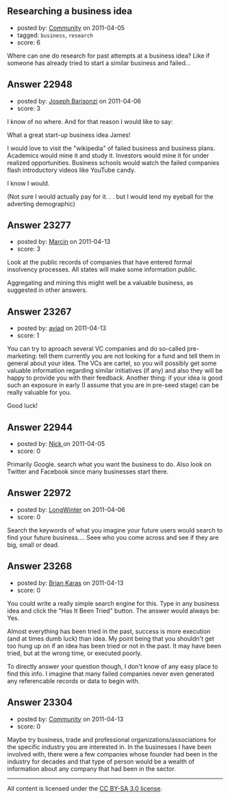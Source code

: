## Researching a business idea

- posted by: [Community](https://stackexchange.com/users/-1/-1-community) on 2011-04-05
- tagged: `business`, `research`
- score: 6

Where can one do research for past attempts at a business idea? Like if someone has already tried to start a similar business and failed...


## Answer 22948

- posted by: [Joseph Barisonzi](https://stackexchange.com/users/-1/8791-joseph-barisonzi) on 2011-04-06
- score: 3

I know of no where. And for that reason I would like to say:

What a great start-up business idea James! 

I would love to visit the  "wikipedia" of failed business and business plans. Academics would mine it and study it. Investors would mine it for under realized opportunities. Business schools would watch the failed companies flash introductory videos like YouTube candy. 

I know I would. 

(Not sure I would actually pay for it. . . but I would lend my eyeball for the adverting demographic) 


## Answer 23277

- posted by: [Marcin](https://stackexchange.com/users/-1/8798-marcin) on 2011-04-13
- score: 3

Look at the public records of companies that have entered formal insolvency processes. All states will make some information public.

Aggregating and mining this might well be a valuable business, as suggested in other answers.


## Answer 23267

- posted by: [aviad](https://stackexchange.com/users/-1/9032-aviad) on 2011-04-13
- score: 1

You can try to aproach several VC companies and do so-called pre-marketing: tell them currently you are not looking for a fund and tell them in general about your idea. The VCs are cartel, so you will possibly get some valuable information regarding similar initiatives (if any) and also they will be happy to provide you with their feedback. Another thing: if your idea is good such an exposure in early (I assume that you are in pre-seed stage) can be really valuable for you.

Good luck!  


## Answer 22944

- posted by: [Nick ](https://stackexchange.com/users/-1/1502-nick) on 2011-04-05
- score: 0

Primarily Google. search what you want the business to do. Also look on Twitter and Facebook since many businesses start there. 


## Answer 22972

- posted by: [LongWinter](https://stackexchange.com/users/-1/8540-longwinter) on 2011-04-06
- score: 0

Search the keywords of what you imagine your future users would search to find your future business.... Seee who you come across and see if they are big, small or dead.


## Answer 23268

- posted by: [Brian Karas](https://stackexchange.com/users/-1/8465-brian-karas) on 2011-04-13
- score: 0

You could write a really simple search engine for this.  Type in any business idea and click the "Has It Been Tried" button.  The answer would always be: Yes.

Almost everything has been tried in the past, success is more execution (and at times dumb luck) than idea.  My point being that you shouldn't get too hung up on if an idea has been tried or not in the past.  It may have been tried, but at the wrong time, or executed poorly.

To directly answer your question though, I don't know of any easy place to find this info.  I imagine that many failed companies never even generated any referencable records or data to begin with.


## Answer 23304

- posted by: [Community](https://stackexchange.com/users/-1/-1-community) on 2011-04-13
- score: 0

Maybe try business, trade and professional organizations/associations for the specific industry you are interested in.  In the businesses I have been involved with, there were a few companies whose founder had been in the industry for decades and that type of person would be a wealth of information about any company that had been in the sector.



---

All content is licensed under the [CC BY-SA 3.0 license](https://creativecommons.org/licenses/by-sa/3.0/).
